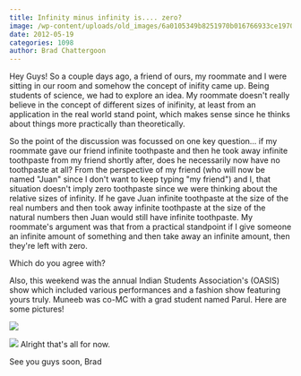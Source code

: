 ```yaml
---
title: Infinity minus infinity is.... zero?
image: /wp-content/uploads/old_images/6a0105349b8251970b016766933ce1970b-800wi.jpg
date: 2012-05-19
categories: 1098
author: Brad Chattergoon
---
```


Hey Guys! So a couple days ago, a friend of ours, my roommate and I were sitting in our room and somehow the concept of inifity came up. Being students of science, we had to explore an idea. My roommate doesn't really believe in the concept of different sizes of inifinity, at least from an application in the real world stand point, which makes sense since he thinks about things more practically than theoretically.

So the point of the discussion was focussed on one key question... if my roommate gave our friend infinite toothpaste and then he took away infinite toothpaste from my friend shortly after, does he necessarily now have no toothpaste at all? From the perspective of my friend (who will now be named "Juan" since I don't want to keep typing "my friend") and I, that situation doesn't imply zero toothpaste since we were thinking about the relative sizes of infinity. If he gave Juan infinite toothpaste at the size of the real numbers and then took away infinite toothpaste at the size of the natural numbers then Juan would still have infinite toothpaste. 
My roommate's argument was that from a practical standpoint if I give someone an infinite amount of something and then take away an infinite amount, then they're left with zero.

Which do you agree with?

Also, this weekend was the annual Indian Students Association's (OASIS) show which included various performances and a fashion show featuring yours truly. Muneeb was co-MC with a grad student named Parul. Here are some pictures!


![](/old_images/6a0105349b8251970b0163059f5dbd970d-800wi.jpg)

![](/old_images/6a0105349b8251970b016766933fab970b-800wi.jpg)
Alright that's all for now.

See you guys soon,
Brad
